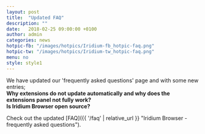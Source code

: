 ```yaml
---
layout: post
title:  "Updated FAQ"
description: ""
date:   2018-02-25 09:00:00 +0100
author:	admin
categories: news
hotpic-fb: "/images/hotpics/Iridium-fb_hotpic-faq.png"
hotpic-tw: "/images/hotpics/Iridium-tw_hotpic-faq.png"
menu: no
style: style1
---
```


We have updated our 'frequently asked questions' page and with some new entries;   
**Why extensions do not update automatically and why does the extensions panel not fully work?**   
**Is Iridium Browser open source?**   
      
Check out the updated [FAQ]({{ '/faq' | relative_url }} "Iridium Browser - frequently asked questions").